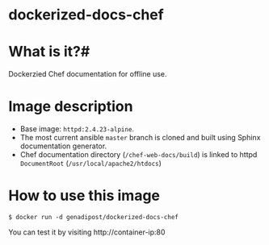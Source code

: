 # dockerized-docs-chef

# What is it?#
Dockerzied Chef documentation for offline use.

# Image description #
- Base image: `httpd:2.4.23-alpine`.
- The most current ansible `master` branch is cloned and built using Sphinx documentation generator.
- Chef documentation directory (`/chef-web-docs/build`) is linked to httpd `DocumentRoot` (`/usr/local/apache2/htdocs`)  

# How to use this image #

```console
$ docker run -d genadipost/dockerized-docs-chef

```

You can test it by visiting http://container-ip:80
